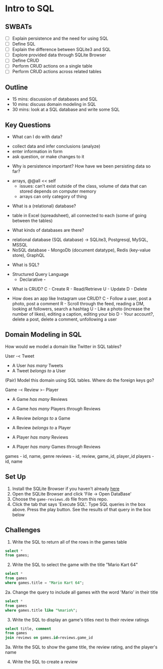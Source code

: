 Intro to SQL
===

## SWBATs

* [ ] Explain persistence and the need for using SQL
* [ ] Define SQL
* [ ] Explain the difference between SQLite3 and SQL
* [ ] Explore provided data through SQLite Browser
* [ ] Define CRUD
* [ ] Perform CRUD actions on a single table
* [ ] Perform CRUD actions across related tables

## Outline
* 15 mins: discussion of databases and SQL
* 10 mins: discuss domain modeling in SQL
* 30 mins: look at a SQL database and write some SQL

## Key Questions
* What can I do with data?
- collect data and infer conclusions (analyze)
- enter information in form
- ask question, or make changes to it

* Why is persistence important? How have we been persisting data so far?
- arrays, @@all << self
  - issues: can't exist outside of the class, volume of data that can stored depends on computer memory
  - arrays can only category of thing

* What is a (relational) database?
- table in Excel (spreadsheet), all connected to each (some of going between the tables)

* What kinds of databases are there?
- relational database (SQL database) -> SQLite3, Postgresql, MySQL, MSSQL
- NoSQL database - MongoDb (document datatype), Redis (key-value store), GraphQL

* What is SQL?
- Structured Query Language
  - Declarative - 

* What is CRUD?
C - Create 
R - Read/Retrieve
U - Update
D - Delete

* How does an app like Instagram use CRUD?
C - Follow a user, post a photo, post a comment
R - Scroll through the feed, reading a DM, looking at followers, search a hashtag
U - Like a photo (increase the number of likes), editing a caption, editing your bio
D - Your account?, delete a post, delete a comment, unfollowing a user


## Domain Modeling in SQL

How would we model a domain like Twitter in SQL tables?

User -< Tweet

- A User *has many* Tweets
- A Tweet *belongs to* a User 



















(Pair) Model this domain using SQL tables. Where do the foreign keys go?

Game -< Review >- Player

- A Game *has many* Reviews
- A Game *has many* Players *through* Reviews

- A Review *belongs to* a Game 
- A Review *belongs to* a Player

- A Player *has many* Reviews
- A Player *has many* Games *through* Reviews

games - id, name, genre
reviews - id, review, game_id, player_id
players - id, name

## Set Up 

1. Install the SQLite Browser if you haven't already [here](http://sqlitebrowser.org/)
2. Open the SQLite Browser and click 'File -> Open DataBase'
3. Choose the `game-reviews.db` file from this repo. 
4. Click the tab that says 'Execute SQL'. Type SQL queries in the box above. Press the play button. See the results of that query in the box below

## Challenges

1. Write the SQL to return all of the rows in the games table
```sql
select *
from games;
```

2. Write the SQL to select the game with the title "Mario Kart 64"
```sql
select *
from games
where games.title = "Mario Kart 64";
```
  2a. Change the query to include all games with the word 'Mario' in their title
```sql
select *
from games
where games.title like "%mario%";
```

3. Write the SQL to display an game's titles next to their review ratings
```sql
select title, comment
from games
join reviews on games.id=reviews.game_id
```

  3a. Write the SQL to show the game title, the review rating, and the player's name

4. Write the SQL to create a review
